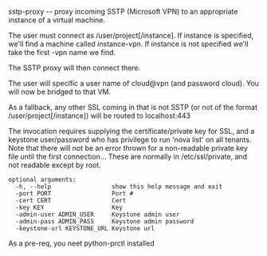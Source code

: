sstp-proxy -- proxy incoming SSTP (Microsoft VPN) to an appropriate
instance of a virtual machine.

The user must connect as /user/project[/instance]. If instance
is specified, we'll find a machine called instance-vpn. If instance
is not specified we'll take the first -vpn name we find.

The SSTP proxy will then connect there.

The user will specific a user name of cloud@vpn (and password cloud).
You will now be bridged to that VM.

As a fallback, any other SSL coming in that is not SSTP (or not of the
format /user/project[/instance]) will be routed to localhost:443

The invocation requires supplying the certificate/private key for SSL,
and a keystone user/password who has privilege to run 'nova list'
on all tenants. Note that there will not be an error thrown for
a non-readable private key file until the first connection... These
are normally in /etc/ssl/private, and not readable except by root.

    optional arguments:
      -h, --help                 show this help message and exit
      -port PORT                 Port #
      -cert CERT                 Cert
      -key KEY                   Key
      -admin-user ADMIN_USER     Keystone admin user
      -admin-pass ADMIN_PASS     Keystone admin password
      -keystone-url KEYSTONE_URL Keystone url

As a pre-req, you neet python-prctl installed
